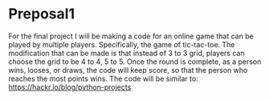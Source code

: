 # Preposal1

For the final project I will be making a code for an online game that can be played by multiple players. Specifically, the game of tic-tac-toe. The modification that can be made is that instead of 3 to 3 grid, players can choose the grid to be 4 to 4, 5 to 5. Once the round is complete, as a person wins, looses, or draws, the code will keep score, so that the person who reaches the most points wins. The code will be similar to:
https://hackr.io/blog/python-projects
